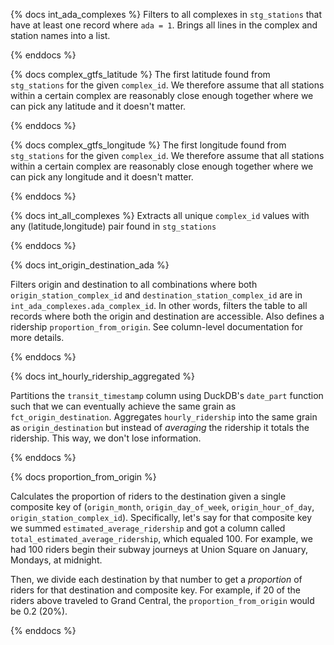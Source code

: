 {% docs int_ada_complexes %}
Filters to all complexes in `stg_stations` that have at least one record where `ada = 1`. 
Brings all lines in the complex and station names into a list. 

{% enddocs %}


{% docs complex_gtfs_latitude %}
The first latitude found from `stg_stations` for the given `complex_id`. We therefore assume that all stations within a certain complex are reasonably close enough together where we can pick any latitude and it doesn't matter. 

{% enddocs %}


{% docs complex_gtfs_longitude %}
The first longitude found from `stg_stations` for the given `complex_id`. We therefore assume that all stations within a certain complex are reasonably close enough together where we can pick any longitude and it doesn't matter. 

{% enddocs %}


{% docs int_all_complexes %}
Extracts all unique `complex_id` values with any (latitude,longitude) pair found in `stg_stations`

{% enddocs %}

{% docs int_origin_destination_ada %}

Filters origin and destination to all combinations where both `origin_station_complex_id` and
`destination_station_complex_id` are in `int_ada_complexes.ada_complex_id`. In other words,
filters the table to all records where both the origin and destination are accessible. Also
defines a ridership `proportion_from_origin`. See column-level documentation for more details.

{% enddocs %}


{% docs int_hourly_ridership_aggregated %}

Partitions the `transit_timestamp` column using DuckDB's `date_part` function
such that we can eventually achieve the same grain as `fct_origin_destination`. Aggregates `hourly_ridership` into the same grain as `origin_destination` but instead of *averaging* the ridership it totals the ridership. This way, we don't lose information.

{% enddocs %}

{% docs proportion_from_origin %}

Calculates the proportion of riders to the destination given a single composite key of
(`origin_month`, `origin_day_of_week`, `origin_hour_of_day`, `origin_station_complex_id`). 
Specifically, let's say for that composite key we summed `estimated_average_ridership` and
got a column called `total_estimated_average_ridership`, which equaled 100. For example, we
had 100 riders begin their subway journeys at Union Square on January, Mondays, at midnight. 

Then, we divide each destination by that number to get a *proportion* of riders for that
destination and composite key. For example, if 20 of the riders above traveled to Grand
Central, the `proportion_from_origin` would be 0.2 (20%). 

{% enddocs %}